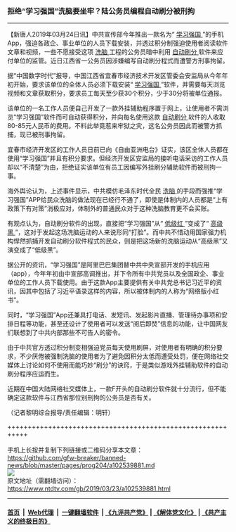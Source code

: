 ### 拒绝“学习强国”洗脑要坐牢？陆公务员编程自动刷分被刑拘
------------------------

<div class="post_content" itemprop="articleBody">
 <p>
  【新唐人2019年03月24日讯】中共宣传部今年推出一款名为“
  <a href="https://www.ntdtv.com/gb/学习强国.htm">
   学习强国
  </a>
  ”的手机App，强迫各政企、事业单位的人员下载安装，并透过积分制强迫使用者阅读软件文章和视频，一些不愿接受这项
  <a href="https://www.ntdtv.com/gb/洗脑.htm">
   洗脑
  </a>
  工程的公务员暗中利用
  <a href="https://www.ntdtv.com/gb/自动刷分.htm">
   自动刷分
  </a>
  软件来应付单位的监管。近日江西省一公务员因涉嫌编写自动刷分程式而遭警方刑事拘留。
 </p>
 <p>
  据“中国数字时代”报导，中国江西省宜春市经济技术开发区管委会安监局从今年年初开始，要求该单位的全体人员必须下载安装“
  <a href="https://www.ntdtv.com/gb/学习强国.htm">
   学习强国
  </a>
  ”软件，并需要每天浏览视频和文章获取积分，要求员工每天至少获30个积分，少于30分将被单位通报。
 </p>
 <p>
  该单位的一名工作人员便自己开发了一款外挂辅助程序置于网上，让使用者不需浏览“学习强国”软件而可自动获得积分，并向每名使用这款
  <a href="https://www.ntdtv.com/gb/自动刷分.htm">
   自动刷分
  </a>
  软件的人收取80-85元人民币的费用。不料此举竟惹来牢狱之灾，这名公务员因此而被警方抓捕，现已被刑事拘留。
 </p>
 <p>
  宜春市经济开发区的工作人员日前已向《自由亚洲电台》证实，该区全体人员都在使用“学习强国”并且有积分要求。但经济开发区安监局的接听电话采访的工作人员却以“不清楚”为由，拒绝证实该单位有员工因编写外挂刷分辅助软件而被刑拘一事。
 </p>
 <p>
  海外舆论认为，上述事件显示，中共模仿毛泽东时代全民
  <a href="https://www.ntdtv.com/gb/洗脑.htm">
   洗脑
  </a>
  的手段而强推“学习强国”APP给民众洗脑的做法现在已经行不通了，即使是体制内的人员都是“上有政策下有对策”消极应对，体制外的普通民众对于这种洗脑教育更不会买账。
 </p>
 <p>
  有观点认为，自动刷分软件的出现，直接把“学习强国”从“
  <a href="https://www.ntdtv.com/gb/低级红.htm">
   低级红
  </a>
  ”变成了“
  <a href="https://www.ntdtv.com/gb/高级黑.htm">
   高级黑
  </a>
  ”，这对于发起这场洗脑运动的人来说形同“打脸”。而中共不惜动用国家强力机构悍然抓捕开发自动刷分软件程式的民众，则是把这场新的洗脑运动从“高级黑”又演变成了“低级黑”。
 </p>
 <p>
  据公开的资讯，“学习强国”是阿里巴巴集团替中共中央宣部开发的手机应用（app），今年年初由中宣部高调推出，并下令所有中共党员以及全国政企、事业单位的工作人员下载使用。由于这款App主要提供有关中共党总书记习近平的资讯，因其中包括了习近平语录这样的内容，所以被体制内的人称为“网络版小红书”。
 </p>
 <p>
  同时，“学习强国”App还兼具打电话、发短讯、发起影片直播、管理待办事项和安排日程等功能，甚至还设计了使用者可以发送“阅后即焚”信息的功能，让中国网友们联想到了中共内部那些不可告人的密令。
 </p>
 <p>
  由于中共官方透过积分制变相强迫党员每天使用刷屏，对使用者有明确的积分要求，不少厌倦被强制洗脑的使用者为了避免因积分太低而遭受处罚，便在网络社交媒体上讨论如何不使用而能巧妙“刷分”的诀窍，于是类似游戏外挂辅助软件的自动刷分程序应运而生。
 </p>
 <p>
  近期在中国大陆网络社交媒体上，一款F开头的自动刷分软件就十分流行，但不能确定这款软件与江西省那位别刑拘的公务员是否有关。
 </p>
 <p>
  （记者黎明综合报导/责任编辑：明轩）
 </p>
 <div class="single_ad">
 </div>
</div>

+++++++++++++++++++++++++++++++++++++++++++++++++++++++++++<br/><br/>
手机上长按并复制下列链接或二维码分享本文章：<br/>
https://github.com/gfw-breaker/banned-news/blob/master/pages/prog204/a102539881.md <br/>
<a href='https://github.com/gfw-breaker/banned-news/blob/master/pages/prog204/a102539881.md'><img src='https://github.com/gfw-breaker/banned-news/blob/master/pages/prog204/a102539881.md.png'/></a> <br/>
原文地址（需翻墙访问）：https://www.ntdtv.com/gb/2019/03/23/a102539881.html


------------------------
#### [首页](https://github.com/gfw-breaker/banned-news/blob/master/README.md) &nbsp;|&nbsp; [Web代理](https://github.com/labour-camp/helloworld) &nbsp;|&nbsp; [一键翻墙软件](https://github.com/gfw-breaker/nogfw/blob/master/README.md) &nbsp;| [《九评共产党》](https://github.com/gfw-breaker/9ping.md/blob/master/README.md#九评之一评共产党是什么) | [《解体党文化》](https://github.com/gfw-breaker/jtdwh.md/blob/master/README.md) | [《共产主义的终极目的》](https://github.com/gfw-breaker/gczydzjmd.md/blob/master/README.md)

